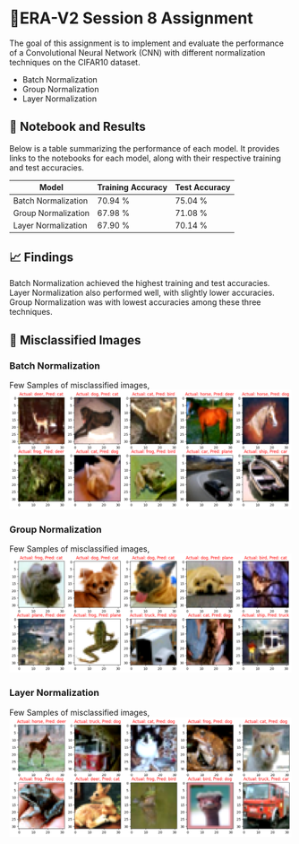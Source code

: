 # 📖ERA-V2 Session 8 Assignment
The goal of this assignment is to implement and evaluate the performance of a Convolutional Neural Network (CNN) with different normalization techniques on the CIFAR10 dataset.
- Batch Normalization
- Group Normalization
- Layer Normalization

## 📓 Notebook and Results

Below is a table summarizing the performance of each model. It provides links to the notebooks for each model, along with their respective training and test accuracies.

| Model | Training Accuracy | Test Accuracy |
|-------|-------------------|---------------|
| Batch Normalization | 70.94 % | 75.04 % |
| Group Normalization | 67.98 % | 71.08 % |
| Layer Normalization | 67.90 % | 70.14 % |


## 📈 Findings
Batch Normalization achieved the highest training and test accuracies. Layer Normalization also performed well, with slightly lower accuracies. Group Normalization was with lowest accuracies among these three techniques.

## 📸 Misclassified Images
### Batch Normalization
Few Samples of misclassified images,  
![misclassified](./images/missclassfied_image_bn.png)

### Group Normalization

Few Samples of misclassified images,  
![misclassified](./images/missclassfied_image_gn.png)

### Layer Normalization

Few Samples of misclassified images,  
![misclassified](./images/missclassfied_image_ln.png)
